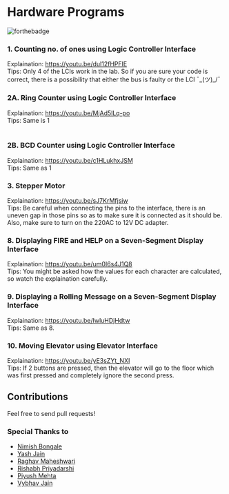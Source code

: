 # Hardware Programs

![forthebadge](https://forthebadge.com/images/badges/built-with-love.svg)

### 1. Counting no. of ones using Logic Controller Interface
Explaination: https://youtu.be/dul12fHPFlE <br />
Tips: Only 4 of the LCIs work in the lab. So if you are sure your code is correct, there is
a possibility that either the bus is faulty or the LCI   ¯\_(ツ)_/¯ <br />

### 2A. Ring Counter using Logic Controller Interface <br />
Explaination: https://youtu.be/MjAd5lLq-po<br />
Tips: Same is 1<br />
<br />
### 2B. BCD Counter using Logic Controller Interface<br />
Explaination: https://youtu.be/c1HLukhxJSM<br />
Tips: Same as 1<br />

### 3. Stepper Motor<br />
Explaination: https://youtu.be/sJ7KrMfjsiw<br />
Tips: Be careful when connecting the pins to the interface, there is an uneven gap in those
      pins so as to make sure it is connected as it should be. Also, make sure to turn on 
      the 220AC to 12V DC adapter.<br />

### 8. Displaying FIRE and HELP on a Seven-Segment Display Interface <br />
Explaination: https://youtu.be/um0I6s4J1Q8<br />
Tips: You might be asked how the values for each character are calculated, so watch the
      explaination carefully.<br />

### 9. Displaying a Rolling Message on a Seven-Segment Display Interface<br />
Explaination: https://youtu.be/IwluHDjHdtw<br />
Tips: Same as 8.<br />

### 10. Moving Elevator using Elevator Interface<br />
Explaination: https://youtu.be/yE3sZYt_NXI<br />
Tips: If 2 buttons are pressed, then the elevator will go to the floor which was first pressed
      and completely ignore the second press.<br />


## Contributions
Feel free to send pull requests!


### Special Thanks to 
* [Nimish Bongale](https://github.com/nimishbongale)
* [Yash Jain](https://github.com/mvnsia)
* [Raghav Maheshwari](https://github.com/raghavddps2)
* [Rishabh Priyadarshi](https://github.com/rishabhp99)
* [Piyush Mehta](https://github.com/piyush97)
* [Vybhav Jain](https://github.com/vybhavjain)
